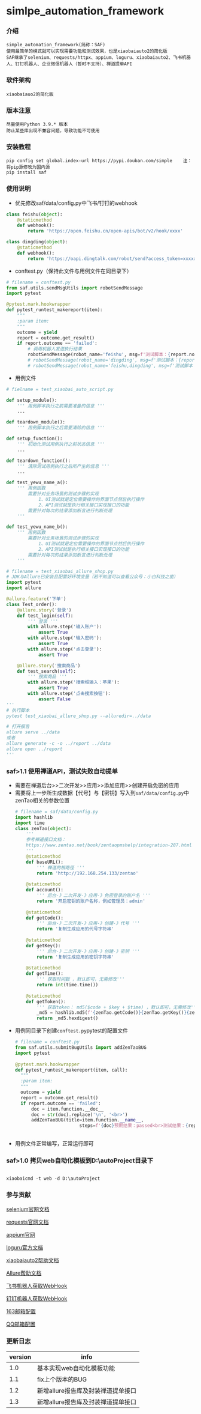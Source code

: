 # simlpe_automation_framework

### 介绍
    simple_automation_framework(简称：SAF)
    使用最简单的模式就可以实现需要功能和测试效果，也是xiaobaiauto2的简化版
    SAF继承了selenium、requests/httpx、appium、loguru、xiaobaiauto2、飞书机器人、钉钉机器人、企业微信机器人（暂时不支持）、禅道提单API
    

### 软件架构
    xiaobaiauo2的简化版

### 版本注意
    尽量使用Python 3.9.* 版本
    防止某些库出现不兼容问题，导致功能不可使用

### 安装教程
```commandline
pip config set global.index-url https://pypi.douban.com/simple    注：将pip源修改为国内源
pip install saf
```

### 使用说明
- 优先修改saf/data/config.py中飞书/钉钉的webhook
```python
class feishu(object):
    @staticmethod
    def webhook():
        return 'https://open.feishu.cn/open-apis/bot/v2/hook/xxxx'

class dingding(object):
    @staticmethod
    def webhook():
        return 'https://oapi.dingtalk.com/robot/send?access_token=xxxxxxxx'
```
- conftest.py（保持此文件与用例文件在同目录下）
```python
# filename = conftest.py
from saf.utils.sendMsgUtils import robotSendMessage
import pytest

@pytest.mark.hookwrapper
def pytest_runtest_makereport(item):
    """
    :param item:
    """
    outcome = yield
    report = outcome.get_result()
    if report.outcome == 'failed':
        # 调用机器人发送执行结果
        robotSendMessage(robot_name='feishu', msg=f'测试脚本：{report.nodeid.split("::")[0]}\n测试用例：{report.nodeid.split("::")[1]}\n测试结果：{report.outcome}')
        # robotSendMessage(robot_name='dingding', msg=f'测试脚本：{report.nodeid.split("::")[0]}\n测试用例：{report.nodeid.split("::")[1]}\n测试结果：{report.outcome}')
        # robotSendMessage(robot_name='feishu,dingding', msg=f'测试脚本：{report.nodeid.split("::")[0]}\n测试用例：{report.nodeid.split("::")[1]}\n测试结果：{report.outcome}')
```
- 用例文件
```python
# fielname = test_xiaobai_auto_script.py

def setup_module():
    ''' 用例脚本执行之前需要准备的信息 '''
    ...

def teardown_module():
    ''' 用例脚本执行之后需要清除的信息 '''

def setup_function():
    ''' 初始化测试用例执行之前状态信息 '''
    ...

def teardown_function():
    ''' 清除测试用例执行之后所产生的信息 '''
    ...

def test_yewu_name_a():
    ''' 用例函数
        需要针对业务场景的测试步骤的实现
            1、UI测试就是定位需要操作的界面节点然后执行操作
            2、API测试就是执行相关接口实现接口的功能
        需要针对每次的结果添加断言进行判断处理
    '''

def test_yewu_name_b():
    ''' 用例函数
        需要针对业务场景的测试步骤的实现
            1、UI测试就是定位需要操作的界面节点然后执行操作
            2、API测试就是执行相关接口实现接口的功能
        需要针对每次的结果添加断言进行判断处理
    '''
```
```python
# filename = test_xiaobai_allure_shop.py
# JDK与Allure已安装且配置好环境变量（若不知道可以查看公众号：小白科技之窗）
import pytest
import allure

@allure.feature('下单')
class Test_order():
    @allure.story('登录')
    def test_login(self):
        ''' 登录 '''
        with allure.step('输入账户'):
            assert True
        with allure.step('输入密码'):
            assert True
        with allure.step('点击登录'):
            assert True

    @allure.story('搜索商品')
    def test_search(self):
        ''' 搜索商品 '''
        with allure.step('搜索框输入：苹果'):
            assert True
        with allure.step('点击搜索按钮'):
            assert False
'''
# 执行脚本
pytest test_xiaobai_allure_shop.py --alluredir=../data

# 打开报告
allure serve ../data
或者
allure generate -c -o ../report ../data
allure open ../report
'''
```

### saf>1.1 使用禅道API，测试失败自动提单
- 需要在禅道后台>>二次开发>>应用>>添加应用>>创建开启免密的应用 
- 需要将上一步所生成数据【代号】与【密钥】写入到`saf/data/config.py`中zenTao相关的参数位置
  ```python
  # filename = saf/data/config.py
  import hashlib
  import time
  class zenTao(object):
      '''
      参考禅道接口文档：
      https://www.zentao.net/book/zentaopmshelp/integration-287.html
      '''
      @staticmethod
      def baseURL():
          ''' 禅道的根路径 '''
          return 'http://192.168.254.133/zentao'
   
      @staticmethod
      def account():
          ''' 后台-》二次开发-》应用-》免密登录的账户名 '''
          return '开启密钥的账户名称，例如管理员：admin'
   
      @staticmethod
      def getCode():
          ''' 后台-》二次开发-》应用-》创建-》代号 '''
          return '复制生成应用的代号字符串'
    
      @staticmethod
      def getKey():
          ''' 后台-》二次开发-》应用-》创建-》密钥 '''
          return '复制生成应用的密钥字符串'
    
      @staticmethod
      def getTime():
          ''' 获取时间戳 ，默认即可，无需修改'''
          return int(time.time())
    
      @staticmethod
      def getToken():
          ''' 获取token： md5($code + $key + $time) ，默认即可，无需修改'''
          _md5 = hashlib.md5(f'{zenTao.getCode()}{zenTao.getKey()}{zenTao.getTime()}'.encode('utf-8'))
          return _md5.hexdigest()
  ```
- 用例同目录下创建`conftest.py`pytest的配置文件
  ```python
  # filename = conftest.py
  from saf.utils.submitBugUtils import addZenTaoBUG
  import pytest
    
  @pytest.mark.hookwrapper
  def pytest_runtest_makereport(item, call):
    """
    :param item:
    """
    outcome = yield
    report = outcome.get_result()
    if report.outcome == 'failed':
        doc = item.function.__doc__
        doc = str(doc).replace('\n', '<br>')
        addZenTaoBUG(title=item.function.__name__,
                          steps=f'{doc}预期结果：passed<br>测试结果：{report.outcome}')
    
  ```
- 用例文件正常编写，正常运行即可

### saf>1.0 拷贝web自动化模板到D:\autoProject目录下
```commandline

xiaobaicmd -t web -d D:\autoProject
```


### 参与贡献
[selenium官网文档](https://www.selenium.dev/documentation/, "selenium官网文档")

[requests官网文档](https://requests.readthedocs.io/en/latest/, "requests官网文档")

[appium官网](http://appium.io/, "appium官网")

[loguru官方文档](https://loguru.readthedocs.io/en/stable/overview.html, "loguru官方文档")

[xiaobaiauto2帮助文档](https://pypi.org/project/xiaobaiauto2/, "xiaobaiauto2帮助文档")

[Allure帮助文档](https://docs.qameta.io/allure, "Allure帮助文档")

[飞书机器人获取WebHook](https://open.feishu.cn/document/ukTMukTMukTM/ucTM5YjL3ETO24yNxkjN?lang=zh-CN, "飞书机器人获取WebHook")

[钉钉机器人获取WebHook](https://open.dingtalk.com/document/group/custom-robot-access, "钉钉机器人获取WebHook")

[163邮箱配置](http://help.163.com/09/1223/14/5R7P3QI100753VB8.html, "163邮箱配置")

[QQ邮箱配置](https://service.mail.qq.com/cgi-bin/help?subtype=1&id=28&no=369, "QQ邮箱配置")

### 更新日志

| version | info                 |
|---------|----------------------|
| 1.0     | 基本实现web自动化模板功能       |
| 1.1     | fix上个版本的BUG          |
| 1.2     | 新增allure报告库及封装禅道提单接口 |
| 1.3     | 新增allure报告库及封装禅道提单接口 |